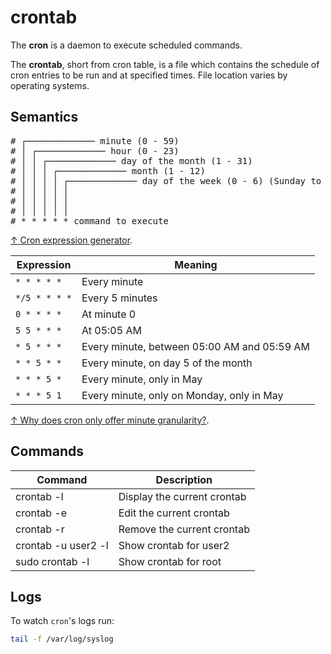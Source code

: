 # crontab

The **cron** is a daemon to execute scheduled commands.

The **crontab**, short from cron table, is a file which contains the schedule of cron entries to be run and at specified times. File location varies by operating systems.

## Semantics

<pre>
# ┌───────────── minute (0 - 59)
# │ ┌───────────── hour (0 - 23)
# │ │ ┌───────────── day of the month (1 - 31)
# │ │ │ ┌───────────── month (1 - 12)
# │ │ │ │ ┌───────────── day of the week (0 - 6) (Sunday to Saturday; 7 is also Sunday on some systems)
# │ │ │ │ │
# │ │ │ │ │
# │ │ │ │ │
# * * * * * command to execute
</pre>

[↑ Cron expression generator](https://crontab.cronhub.io/).

| Expression    | Meaning                                     |
| ------------- | ------------------------------------------- |
| `* * * * *`   | Every minute                                |
| `*/5 * * * *` | Every 5 minutes                             |
| `0 * * * *`   | At minute 0                                 |
| `5 5 * * *`   | At 05:05 AM                                 |
| `* 5 * * *`   | Every minute, between 05:00 AM and 05:59 AM |
| `* * 5 * *`   | Every minute, on day 5 of the month         |
| `* * * 5 *`   | Every minute, only in May                   |
| `* * * 5 1`   | Every minute, only on Monday, only in May   |

[↑ Why does cron only offer minute granularity?](https://superuser.com/questions/620807/why-does-cron-only-offer-minute-granularity).

## Commands

| Command             | Description                 |
| ------------------- | --------------------------- |
| crontab -l          | Display the current crontab |
| crontab -e          | Edit the current crontab    |
| crontab -r          | Remove the current crontab  |
| crontab -u user2 -l | Show crontab for user2      |
| sudo crontab -l     | Show crontab for root       |

## Logs

To watch `cron`'s logs run:

```bash
tail -f /var/log/syslog
```
